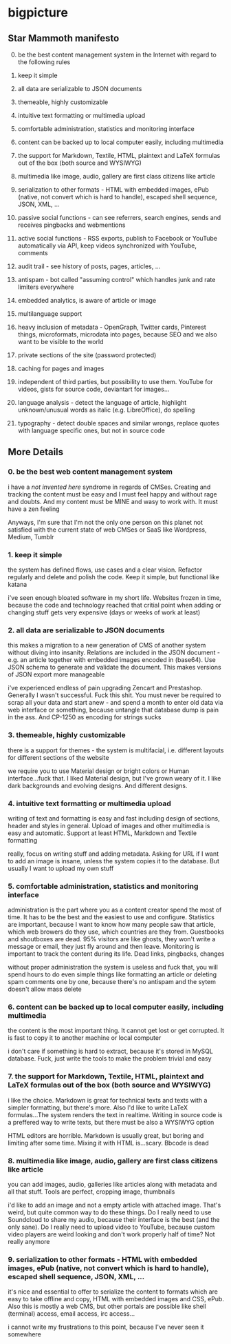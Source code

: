 # bigpicture

## Star Mammoth manifesto

0. be the best content management system in the Internet with regard to the following rules
1. keep it simple
2. all data are serializable to JSON documents
3. themeable, highly customizable
4. intuitive text formatting or multimedia upload
5. comfortable administration, statistics and monitoring interface
6. content can be backed up to local computer easily, including multimedia
7. the support for Markdown, Textile, HTML, plaintext and LaTeX formulas out of the box (both source and WYSIWYG)
8. multimedia like image, audio, gallery are first class citizens like article
9. serialization to other formats - HTML with embedded images, ePub (native, not convert which is hard to handle),
   escaped shell sequence, JSON, XML, ...

10. passive social functions - can see referrers, search engines, sends and receives pingbacks and webmentions
11. active social functions - RSS exports, publish to Facebook or YouTube automatically via API,
   keep videos synchronized with YouTube, comments
12. audit trail - see history of posts, pages, articles, ...
13. antispam - bot called "assuming control" which handles junk and rate limiters everywhere
14. embedded analytics, is aware of article or image
15. multilanguage support
16. heavy inclusion of metadata - OpenGraph, Twitter cards, Pinterest things, microformats, microdata
    into pages, because SEO and we also want to be visible to the world
17. private sections of the site (password protected)
18. caching for pages and images
19. independent of third parties, but possibility to use them. YouTube for videos, gists for source code, deviantart for images... 
20. language analysis - detect the language of article, highlight unknown/unusual words as italic (e.g. LibreOffice), do spelling
21. typography - detect double spaces and similar wrongs, replace quotes with language specific ones, but not in source code

## More Details

### 0. be the best web content management system

i have a *not invented here* syndrome in regards of CMSes. Creating and tracking the content must be easy and I must feel happy and without rage and doubts. And my content must be MINE and wasy to work with. It must have a zen feeling

Anyways, I'm sure that I'm not the only one person on this planet not satisfied with the current state of web CMSes or SaaS like Wordpress, Medium, Tumblr

### 1. keep it simple

the system has defined flows, use cases and a clear vision. Refactor regularly and delete and polish the code. Keep it simple, but functional like katana

i've seen enough bloated software in my short life. Websites frozen in time, because the code and technology reached that critial point when adding or changing stuff gets very expensive (days or weeks of work at least)

### 2. all data are serializable to JSON documents

this makes a migration to a new generation of CMS of another system without diving into insanity. Relations are included in the JSON document - e.g. an article together with embedded images encoded in (base64). Use JSON schema to generate and validate the document. This makes versions of JSON export more manageable

i've experienced endless of pain upgrading Zencart and Prestashop. Generally I wasn't successful. Fuck this shit. You must never be required to scrap all your data and start anew - and spend a month to enter old data via web interface or something, because untangle that database dump is pain in the ass. And CP-1250 as encoding for strings sucks

### 3. themeable, highly customizable

there is a support for themes - the system is multifacial, i.e. different layouts for different sections of the website

we require you to use Material design or bright colors or Human interface...fuck that. I liked Material design, but I've grown weary of it. I like dark backgrounds and evolving designs. And different designs.

### 4. intuitive text formatting or multimedia upload

writing of text and formatting is easy and fast including design of sections, header and styles in general. Upload of images and other multimedia is easy and automatic. Support at least HTML, Markdown and Textile formatting

really, focus on writing stuff and adding metadata. Asking for URL if I want to add an image is insane, unless the system copies it to the database. But usually I want to upload my own stuff

### 5. comfortable administration, statistics and monitoring interface

administration is the part where you as a content creator spend the most of time. It has to be the best and the easiest to use and configure. Statistics are important, because I want to know how many people saw that article, which web browers do they use, which countries are they from. Guestbooks and shoutboxes are dead. 95% visitors are like ghosts, they won't write a message or email, they just fly around and then leave. Monitoring is important to track the content during its life. Dead links, pingbacks, changes

without proper administration the system is useless and fuck that, you will spend hours to do even simple things like formatting an article or deleting spam comments one by one, because there's no antispam and the sytem doesn't allow mass delete

### 6. content can be backed up to local computer easily, including multimedia

the content is the most important thing. It cannot get lost or get corrupted. It is fast to copy it to another machine or local computer

i don't care if something is hard to extract, because it's stored in MySQL database. Fuck, just write the tools to make the problem trivial and easy

### 7. the support for Markdown, Textile, HTML, plaintext and LaTeX formulas out of the box (both source and WYSIWYG)

i like the choice. Markdown is great for technical texts and texts with a simpler formatting, but there's more. Also I'd like to write LaTeX formulas...The system renders the text in realtime. Writing in source code is a preffered way to write texts, but there must be also a WYSIWYG option

HTML editors are horrible. Markdown is usually great, but boring and limiting after some time. Mixing it with HTML is...scary. Bbcode is dead

### 8. multimedia like image, audio, gallery are first class citizens like article

you can add images, audio, galleries like articles along with metadata and all that stuff. Tools are perfect, cropping image, thumbnails

i'd like to add an image and not a empty article with attached image. That's weird, but quite common way to do these things. Do I really need to use Soundcloud to share my audio, because their interface is the best (and the only sane). Do I really need to upload video to YouTube, because custom video players are weird looking and don't work properly half of time? Not really anymore

### 9. serialization to other formats - HTML with embedded images, ePub (native, not convert which is hard to handle), escaped shell sequence, JSON, XML, ...

it's nice and essential to offer to serialize the content to formats which are easy to take offline and copy, HTML with embedded images and CSS, ePub. Also this is mostly a web CMS, but other portals are possible like shell (terminal) access, email access, irc access...

i cannot write my frustrations to this point, because I've never seen it somewhere



